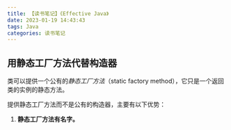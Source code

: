 ```yaml
---
title: 【读书笔记】《Effective Java》
date: 2023-01-19 14:43:43
tags: Java
categories: 读书笔记
---
```


<!--more-->

## 用静态工厂方法代替构造器

类可以提供一个公有的*静态工厂方法*（static factory method），它只是一个返回类的实例的静态方法。

提供静态工厂方法而不是公有的构造器，主要有以下优势：

1. **静态工厂方法有名字。**
